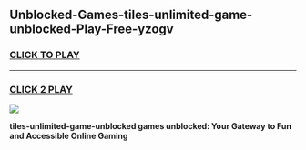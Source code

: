 
## Unblocked-Games-tiles-unlimited-game-unblocked-Play-Free-yzogv
<h3>
<a href="https://premium76.site?title=tiles-unlimited-game-unblocked&ref=23A">CLICK TO PLAY</a></h3>
<hr>

<h3>
<a href="https://premium76.site?title=tiles-unlimited-game-unblocked&ref=23A">CLICK 2 PLAY</a>
  
</h3>

<a href="https://premium76.site?title=tiles-unlimited-game-unblocked&ref=23A"><img src="https://clearcache.store/games.png"></a>


**tiles-unlimited-game-unblocked games unblocked: Your Gateway to Fun and Accessible Online Gaming**
